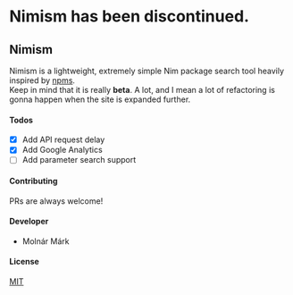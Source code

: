 # Nimism has been discontinued.

## Nimism ##

Nimism is a lightweight, extremely simple Nim package search tool heavily inspired by [npms](https://github.com/npms-io).
<br>
Keep in mind that it is really **beta**. A lot, and I mean a lot of refactoring is gonna happen when the site is expanded further.

#### Todos

- [x] Add API request delay
- [x] Add Google Analytics
- [ ] Add parameter search support

#### Contributing ####
PRs are always welcome!

#### Developer ####

 - Molnár Márk

#### License ####
[MIT](https://opensource.org/licenses/mit-license.php)
